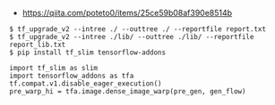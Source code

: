 * https://qiita.com/poteto0/items/25ce59b08af390e8514b

```
$ tf_upgrade_v2 --intree ./ --outtree ./ --reportfile report.txt
$ tf_upgrade_v2 --intree ./lib/ --outtree ./lib/ --reportfile report_lib.txt
$ pip install tf_slim tensorflow-addons 
```

```
import tf_slim as slim
import tensorflow_addons as tfa
tf.compat.v1.disable_eager_execution()
pre_warp_hi = tfa.image.dense_image_warp(pre_gen, gen_flow)
```
